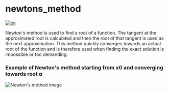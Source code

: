 # newtons_method
[![en](https://img.shields.io/badge/lang-en-green.svg)](https://github.com/danielgafarov/newtons_method/blob/main/README-de.md)

Newton's method is used to find a root of a function. The tangent at the approximated root is calculated and then the root of that tangent is used as the next approximation. This method quickly converges towards an actual root of the function and is therefore used when finding the exact solution is impossible or too demanding.
### Example of Newton's method starting from x0 and converging towards root α
![Newton's method image](https://upload.wikimedia.org/wikipedia/commons/8/83/Methode_newton.png)
